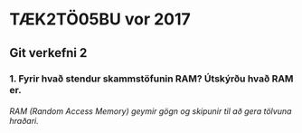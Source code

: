 <h1>TÆK2TÖ05BU vor 2017</h1>
<h2>Git verkefni 2</h2>
<h3>1. Fyrir hvað stendur skammstöfunin RAM? Útskýrðu hvað RAM er.</h3>
<h6>RAM (Random Access Memory) geymir gögn og skipunir til að gera tölvuna hraðari.</h6>